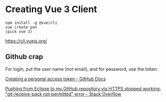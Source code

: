 # Creating Vue 3 Client

```
npm install -g @vue/cli
vue create pun
(pick vue 3)
```

https://cli.vuejs.org/

## Github crap

For login, put the user name (not email), and for password, use the token. 

[Creating a personal access token - GitHub Docs](https://docs.github.com/en/authentication/keeping-your-account-and-data-secure/creating-a-personal-access-token)

[Pushing from Eclipse to my GitHub repository via HTTPS stopped working: &quot;git-receive-pack not permitted&quot; error - Stack Overflow](https://stackoverflow.com/questions/68790276/pushing-from-eclipse-to-my-github-repository-via-https-stopped-working-git-rec)


